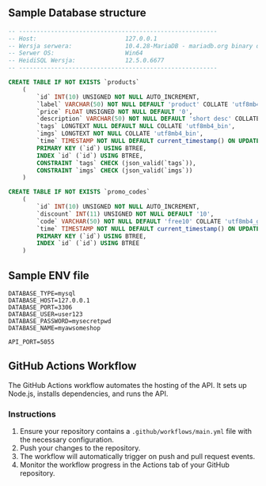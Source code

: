 ## Sample Database structure

```sql
-- --------------------------------------------------------
-- Host:                         127.0.0.1
-- Wersja serwera:               10.4.28-MariaDB - mariadb.org binary distribution
-- Serwer OS:                    Win64
-- HeidiSQL Wersja:              12.5.0.6677
-- --------------------------------------------------------

CREATE TABLE IF NOT EXISTS `products`
    (
        `id` INT(10) UNSIGNED NOT NULL AUTO_INCREMENT,
        `label` VARCHAR(50) NOT NULL DEFAULT 'product' COLLATE 'utf8mb4_general_ci',
        `price` FLOAT UNSIGNED NOT NULL DEFAULT '0',
        `description` VARCHAR(50) NOT NULL DEFAULT 'short desc' COLLATE 'utf8mb4_general_ci',
        `tags` LONGTEXT NULL DEFAULT NULL COLLATE 'utf8mb4_bin',
        `imgs` LONGTEXT NOT NULL COLLATE 'utf8mb4_bin',
        `time` TIMESTAMP NOT NULL DEFAULT current_timestamp() ON UPDATE current_timestamp(),
        PRIMARY KEY (`id`) USING BTREE,
        INDEX `id` (`id`) USING BTREE,
        CONSTRAINT `tags` CHECK (json_valid(`tags`)),
        CONSTRAINT `imgs` CHECK (json_valid(`imgs`))
    )

CREATE TABLE IF NOT EXISTS `promo_codes`
    (
        `id` INT(10) UNSIGNED NOT NULL AUTO_INCREMENT,
        `discount` INT(11) UNSIGNED NOT NULL DEFAULT '10',
        `code` VARCHAR(50) NOT NULL DEFAULT 'free10' COLLATE 'utf8mb4_general_ci',
        `time` TIMESTAMP NOT NULL DEFAULT current_timestamp() ON UPDATE current_timestamp(),
        PRIMARY KEY (`id`) USING BTREE,
        INDEX `id` (`id`) USING BTREE
    )
```

## Sample ENV file

```env
DATABASE_TYPE=mysql
DATABASE_HOST=127.0.0.1
DATABASE_PORT=3306
DATABASE_USER=user123
DATABASE_PASSWORD=mysecretpwd
DATABASE_NAME=myawsomeshop

API_PORT=5055
```

## GitHub Actions Workflow

The GitHub Actions workflow automates the hosting of the API. It sets up Node.js, installs dependencies, and runs the API.

### Instructions

1. Ensure your repository contains a `.github/workflows/main.yml` file with the necessary configuration.
2. Push your changes to the repository.
3. The workflow will automatically trigger on push and pull request events.
4. Monitor the workflow progress in the Actions tab of your GitHub repository.
